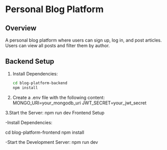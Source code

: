 # Personal Blog Platform

## Overview
A personal blog platform where users can sign up, log in, and post articles. Users can view all posts and filter them by author.

## Backend Setup
1. Install Dependencies:
   ```bash
   cd blog-platform-backend
   npm install
2. Create a .env file with the following content:
MONGO_URI=your_mongodb_uri
JWT_SECRET=your_jwt_secret

3.Start the Server:
npm run dev
Frontend Setup

-Install Dependencies:

cd blog-platform-frontend
npm install

-Start the Development Server:
npm run dev
